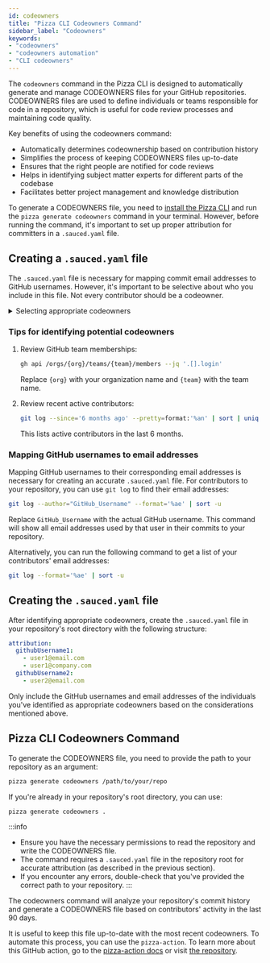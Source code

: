 ```yaml
---
id: codeowners
title: "Pizza CLI Codeowners Command"
sidebar_label: "Codeowners"
keywords: 
- "codeowners" 
- "codeowners automation" 
- "CLI codeowners" 
---
```


The `codeowners` command in the Pizza CLI is designed to automatically generate and manage CODEOWNERS files for your GitHub repositories. CODEOWNERS files are used to define individuals or teams responsible for code in a repository, which is useful for code review processes and maintaining code quality.

Key benefits of using the codeowners command:

- Automatically determines codeownership based on contribution history
- Simplifies the process of keeping CODEOWNERS files up-to-date
- Ensures that the right people are notified for code reviews
- Helps in identifying subject matter experts for different parts of the codebase
- Facilitates better project management and knowledge distribution

To generate a CODEOWNERS file, you need to [install the Pizza CLI](pizza-cli.md) and run the `pizza generate codeowners` command in your terminal. However, before running the command, it's important to set up proper attribution for committers in a `.sauced.yaml` file.

## Creating a `.sauced.yaml` file

The `.sauced.yaml` file is necessary for mapping commit email addresses to GitHub usernames. However, it's important to be selective about who you include in this file. Not every contributor should be a codeowner.

<details>
<summary>Selecting appropriate codeowners</summary>

When deciding who to include in your `.sauced.yaml` file, consider the following:

1. **Team members**: Include active members of your organization who are responsible for maintaining the codebase.

2. **Expertise**: Prioritize individuals with deep knowledge of specific areas of the codebase.

3. **GitHub team members**: Include members of the GitHub teams associated with the repository.

4. **Long-term contributors**: Consider long-standing contributors who have demonstrated commitment to the project.

:::tip

Be cautious about including external contributors. Only include those who have been vetted and are trusted to review and approve changes.

:::

Codeowners will be automatically requested for review on pull requests that modify code they own.
</details>

### Tips for identifying potential codeowners

1. Review GitHub team memberships:
   ```bash
   gh api /orgs/{org}/teams/{team}/members --jq '.[].login'
   ```
   Replace `{org}` with your organization name and `{team}` with the team name.

3. Review recent active contributors:
   ```bash
   git log --since='6 months ago' --pretty=format:'%an' | sort | uniq -c | sort -nr
   ```
   This lists active contributors in the last 6 months.

### Mapping GitHub usernames to email addresses

Mapping GitHub usernames to their corresponding email addresses is necessary for creating an accurate `.sauced.yaml` file. For contributors to your repository, you can use `git log` to find their email addresses:

   ```bash
   git log --author="GitHub_Username" --format='%ae' | sort -u
   ```

Replace `GitHub_Username` with the actual GitHub username. This command will show all email addresses used by that user in their commits to your repository.

Alternatively, you can run the following command to get a list of your contributors' email addresses:

   ```bash
   git log --format='%ae' | sort -u
   ```

## Creating the `.sauced.yaml` file

After identifying appropriate codeowners, create the `.sauced.yaml` file in your repository's root directory with the following structure:

   ```yaml
   attribution:
     githubUsername1:
       - user1@email.com
       - user1@company.com
     githubUsername2:
       - user2@email.com
   ```

Only include the GitHub usernames and email addresses of the individuals you've identified as appropriate codeowners based on the considerations mentioned above.

## Pizza CLI Codeowners Command

To generate the CODEOWNERS file, you need to provide the path to your repository as an argument:

```bash
pizza generate codeowners /path/to/your/repo
```

If you're already in your repository's root directory, you can use:

```bash
pizza generate codeowners .
```
:::info
- Ensure you have the necessary permissions to read the repository and write the CODEOWNERS file.
- The command requires a `.sauced.yaml` file in the repository root for accurate attribution (as described in the previous section).
- If you encounter any errors, double-check that you've provided the correct path to your repository.
:::

The codeowners command will analyze your repository's commit history and generate a CODEOWNERS file based on contributors' activity in the last 90 days.

It is useful to keep this file up-to-date with the most recent codeowners. To automate this process, you can use the `pizza-action`. To learn more about this GitHub action, go to the [pizza-action docs](pizza-action.md) or visit [the repository](https://github.com/open-sauced/pizza-action).